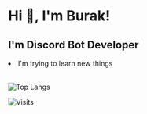 <h1 align="left">Hi 👋, I'm Burak!</h1>
<h2 align="left">I'm Discord Bot Developer</h2>
<li align="left">I'm trying to learn new things<br></li>

<br>

![Top Langs](https://github-readme-stats.vercel.app/api/top-langs/?username=seri4lize&layout=compact)

![Visits](https://komarev.com/ghpvc/?username=seri4lize)
